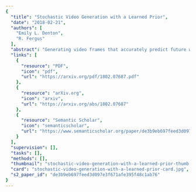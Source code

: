 ```yaml
---
{
  "title": "Stochastic Video Generation with a Learned Prior",
  "date": "2018-02-21",
  "authors": [
    "Emily L. Denton",
    "R. Fergus"
  ],
  "abstract": "Generating video frames that accurately predict future world states is challenging. Existing approaches either fail to capture the full distribution of outcomes, or yield blurry generations, or both. In this paper we introduce an unsupervised video generation model that learns a prior model of uncertainty in a given environment. Video frames are generated by drawing samples from this prior and combining them with a deterministic estimate of the future frame. The approach is simple and easily trained end-to-end on a variety of datasets. Sample generations are both varied and sharp, even many frames into the future, and compare favorably to those from existing approaches.",
  "links": [
    {
      "resource": "PDF",
      "icon": "pdf",
      "url": "https://arxiv.org/pdf/1802.07687.pdf"
    },
    {
      "resource": "arXiv.org",
      "icon": "arxiv",
      "url": "https://arxiv.org/abs/1802.07687"
    },
    {
      "resource": "Semantic Scholar",
      "icon": "semanticscholar",
      "url": "https://www.semanticscholar.org/paper/de3b9eb697feed3d097e3f671afe395f48c1ab76"
    }
  ],
  "supervision": [],
  "tasks": [],
  "methods": [],
  "thumbnail": "stochastic-video-generation-with-a-learned-prior-thumb.jpg",
  "card": "stochastic-video-generation-with-a-learned-prior-card.jpg",
  "s2_paper_id": "de3b9eb697feed3d097e3f671afe395f48c1ab76"
}
---
```


